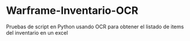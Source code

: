 # Warframe-Inventario-OCR
Pruebas de script en Python usando OCR para obtener el listado de items del inventario en un excel
